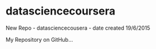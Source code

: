 # datasciencecoursera
New Repo - datasciencecousera - date created 19/6/2015

My Repository on GitHub...
